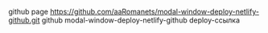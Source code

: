 github page https://github.com/aaRomanets/modal-window-deploy-netlify-github.git
github modal-window-deploy-netlify-github
deploy-ссылка 